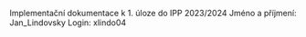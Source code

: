 Implementační dokumentace k 1. úloze do IPP 2023/2024
Jméno a příjmení: Jan_Lindovsky
Login: xlindo04

